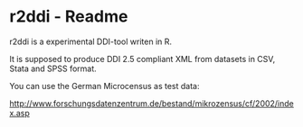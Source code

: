 r2ddi - Readme
==============

r2ddi is a experimental DDI-tool writen in R.

It is supposed to produce DDI 2.5 compliant XML from datasets in CSV, Stata and SPSS format.

You can use the German Microcensus as test data:

http://www.forschungsdatenzentrum.de/bestand/mikrozensus/cf/2002/index.asp
